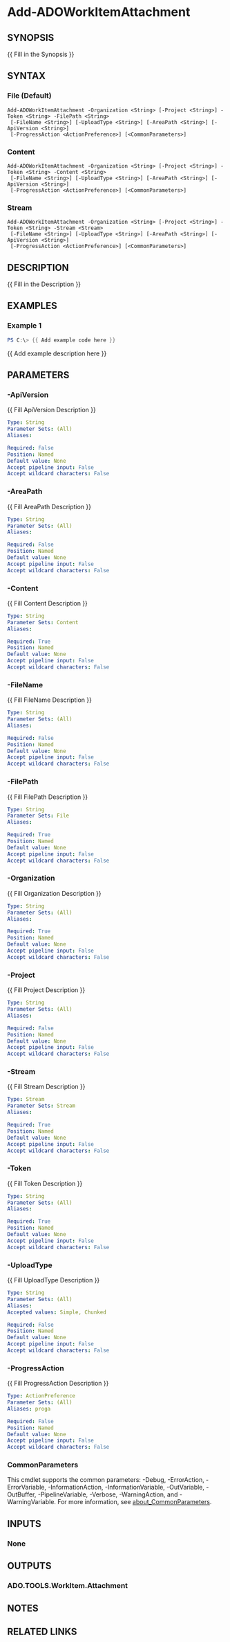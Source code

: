 ﻿---
external help file: ado.core-help.xml
Module Name: ado.core
online version:
schema: 2.0.0
---

# Add-ADOWorkItemAttachment

## SYNOPSIS
{{ Fill in the Synopsis }}

## SYNTAX

### File (Default)
```
Add-ADOWorkItemAttachment -Organization <String> [-Project <String>] -Token <String> -FilePath <String>
 [-FileName <String>] [-UploadType <String>] [-AreaPath <String>] [-ApiVersion <String>]
 [-ProgressAction <ActionPreference>] [<CommonParameters>]
```

### Content
```
Add-ADOWorkItemAttachment -Organization <String> [-Project <String>] -Token <String> -Content <String>
 [-FileName <String>] [-UploadType <String>] [-AreaPath <String>] [-ApiVersion <String>]
 [-ProgressAction <ActionPreference>] [<CommonParameters>]
```

### Stream
```
Add-ADOWorkItemAttachment -Organization <String> [-Project <String>] -Token <String> -Stream <Stream>
 [-FileName <String>] [-UploadType <String>] [-AreaPath <String>] [-ApiVersion <String>]
 [-ProgressAction <ActionPreference>] [<CommonParameters>]
```

## DESCRIPTION
{{ Fill in the Description }}

## EXAMPLES

### Example 1
```powershell
PS C:\> {{ Add example code here }}
```

{{ Add example description here }}

## PARAMETERS

### -ApiVersion
{{ Fill ApiVersion Description }}

```yaml
Type: String
Parameter Sets: (All)
Aliases:

Required: False
Position: Named
Default value: None
Accept pipeline input: False
Accept wildcard characters: False
```

### -AreaPath
{{ Fill AreaPath Description }}

```yaml
Type: String
Parameter Sets: (All)
Aliases:

Required: False
Position: Named
Default value: None
Accept pipeline input: False
Accept wildcard characters: False
```

### -Content
{{ Fill Content Description }}

```yaml
Type: String
Parameter Sets: Content
Aliases:

Required: True
Position: Named
Default value: None
Accept pipeline input: False
Accept wildcard characters: False
```

### -FileName
{{ Fill FileName Description }}

```yaml
Type: String
Parameter Sets: (All)
Aliases:

Required: False
Position: Named
Default value: None
Accept pipeline input: False
Accept wildcard characters: False
```

### -FilePath
{{ Fill FilePath Description }}

```yaml
Type: String
Parameter Sets: File
Aliases:

Required: True
Position: Named
Default value: None
Accept pipeline input: False
Accept wildcard characters: False
```

### -Organization
{{ Fill Organization Description }}

```yaml
Type: String
Parameter Sets: (All)
Aliases:

Required: True
Position: Named
Default value: None
Accept pipeline input: False
Accept wildcard characters: False
```

### -Project
{{ Fill Project Description }}

```yaml
Type: String
Parameter Sets: (All)
Aliases:

Required: False
Position: Named
Default value: None
Accept pipeline input: False
Accept wildcard characters: False
```

### -Stream
{{ Fill Stream Description }}

```yaml
Type: Stream
Parameter Sets: Stream
Aliases:

Required: True
Position: Named
Default value: None
Accept pipeline input: False
Accept wildcard characters: False
```

### -Token
{{ Fill Token Description }}

```yaml
Type: String
Parameter Sets: (All)
Aliases:

Required: True
Position: Named
Default value: None
Accept pipeline input: False
Accept wildcard characters: False
```

### -UploadType
{{ Fill UploadType Description }}

```yaml
Type: String
Parameter Sets: (All)
Aliases:
Accepted values: Simple, Chunked

Required: False
Position: Named
Default value: None
Accept pipeline input: False
Accept wildcard characters: False
```

### -ProgressAction
{{ Fill ProgressAction Description }}

```yaml
Type: ActionPreference
Parameter Sets: (All)
Aliases: proga

Required: False
Position: Named
Default value: None
Accept pipeline input: False
Accept wildcard characters: False
```

### CommonParameters
This cmdlet supports the common parameters: -Debug, -ErrorAction, -ErrorVariable, -InformationAction, -InformationVariable, -OutVariable, -OutBuffer, -PipelineVariable, -Verbose, -WarningAction, and -WarningVariable. For more information, see [about_CommonParameters](http://go.microsoft.com/fwlink/?LinkID=113216).

## INPUTS

### None

## OUTPUTS

### ADO.TOOLS.WorkItem.Attachment

## NOTES

## RELATED LINKS
